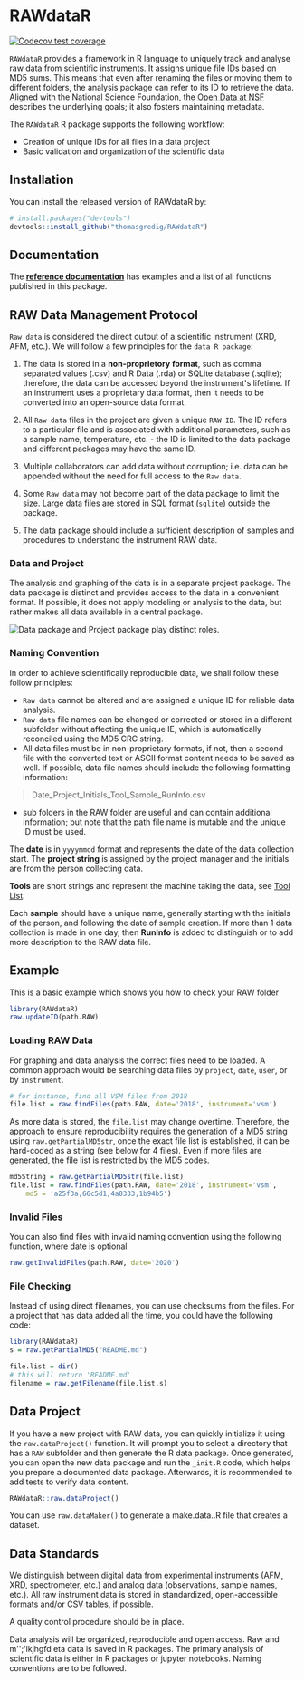 # RAWdataR

<!-- badges: start -->
[![Codecov test coverage](https://codecov.io/gh/thomasgredig/RAWdataR/branch/master/graph/badge.svg)](https://app.codecov.io/gh/thomasgredig/RAWdataR?branch=master)
<!-- badges: end -->

`RAWdataR` provides a framework in R language to uniquely track and analyse raw data from scientific instruments. It assigns unique file IDs based on MD5 sums. This means that even after renaming the files or moving them to different folders, the analysis package can refer to its ID to retrieve the data.  Aligned with the National Science Foundation, the [Open Data at NSF](https://www.nsf.gov/data/) describes the underlying goals; it also fosters maintaining metadata. 

The `RAWdataR` R package supports the following workflow: 

* Creation of unique IDs for all files in a data project
* Basic validation and organization of the scientific data


## Installation

You can install the released version of RAWdataR by:

``` r
# install.packages("devtools")
devtools::install_github("thomasgredig/RAWdataR")
```

## Documentation

The **[reference documentation](https://thomasgredig.github.io/RAWdataR/)** has examples and a list of all functions published in this package.


## RAW Data Management Protocol

`Raw data` is considered the direct output of a scientific instrument (XRD, AFM, etc.). We will follow a few principles for the `data R package`:

1) The data is stored in a **non-proprietory format**, such as comma separated values (.csv) and R Data (.rda) or SQLite database (.sqlite); therefore, the data can be accessed beyond the instrument's lifetime. If an instrument uses a proprietary data format, then it needs to be converted into an open-source data format.

2) All `Raw data` files in the project are given a unique `RAW ID`. The ID refers to a particular file and is associated with additional parameters, such as a sample name, temperature, etc. - the ID is limited to the data package and different packages may have the same ID.

3) Multiple collaborators can add data without corruption; i.e. data can be appended without the need for full access to the `Raw data`.

4) Some `Raw data` may not become part of the data package to limit the size. Large data files are stored in SQL format (`sqlite`) outside the package.

5) The data package should include a sufficient description of samples and procedures to understand the instrument RAW data.


### Data and Project

The analysis and graphing of the data is in a separate project package. The data package is distinct and provides access to the data in a convenient format. If possible, it does not apply modeling or analysis to the data, but rather makes all data available in a central package.

![Data package and Project package play distinct roles.](figures/Raw-Data-Project-Package.png)



### Naming Convention

In order to achieve scientifically reproducible data, we shall follow these follow principles: 

- `Raw data` cannot be altered and are assigned a unique ID for reliable data analysis.
- `Raw data` file names can be changed or corrected or stored in a different subfolder without affecting the unique IE, which is automatically reconciled using the MD5 CRC string.
- All data files must be in non-proprietary formats, if not, then a second file with the converted text or ASCII format content needs to be saved as well. If possible, data file names should include the following formatting information:

>  Date_Project_Initials_Tool_Sample_RunInfo.csv 

- sub folders in the RAW folder are useful and can contain additional information; but note that the path file name is mutable and the unique ID must be used.

The **date** is in `yyyymmdd` format and represents the date of the data collection start. The **project string** is assigned by the project manager and the initials are from the person collecting data.

**Tools** are short strings and represent the machine taking the data, see [Tool List](https://github.com/thomasgredig/MSthesis-Guidelines).

Each **sample** should have a unique name, generally starting with the initials of the person, and following the date of sample creation. 
If more than 1 data collection is made in one day, then **RunInfo** is added to distinguish or to add more description to the RAW data file. 


## Example

This is a basic example which shows you how to check your RAW folder

``` r
library(RAWdataR)
raw.updateID(path.RAW)
```

### Loading RAW Data

For graphing and data analysis the correct files need to be loaded. A common approach would be searching data files by `project`, `date`, `user`, or by `instrument`. 

``` r
# for instance, find all VSM files from 2018
file.list = raw.findFiles(path.RAW, date='2018', instrument='vsm')
```

As more data is stored, the `file.list` may change overtime. Therefore, the  approach to ensure reproducibility requires the generation of a MD5 string using `raw.getPartialMD5str`, once the exact file list is established, it can be hard-coded as a string (see below for 4 files). Even if more files are generated, the file list is restricted by the MD5 codes. 

``` r
md5String = raw.getPartialMD5str(file.list)
file.list = raw.findFiles(path.RAW, date='2018', instrument='vsm',
    md5 = 'a25f3a,66c5d1,4a0333,1b94b5')
```

### Invalid Files

You can also find files with invalid naming convention using the following function, where date is optional

``` r
raw.getInvalidFiles(path.RAW, date='2020')
```


### File Checking

Instead of using direct filenames, you can use checksums from the files. For a project that has data added all the time, you could have the following code:

``` r
library(RAWdataR)
s = raw.getPartialMD5("README.md")

file.list = dir()
# this will return 'README.md'
filename = raw.getFilename(file.list,s)
```


## Data Project

If you have a new project with RAW data, you can quickly initialize it using the `raw.dataProject()` function. It will prompt you to select a directory that has a `RAW` subfolder and then generate the R data package. Once generated, you can open the new data package and run the `_init.R` code, which helps you prepare a documented data package. Afterwards, it is recommended to add tests to verify data content.

``` r
RAWdataR::raw.dataProject()
```

You can use `raw.dataMaker()` to generate a make.data..R file that creates a dataset.


## Data Standards

We distinguish between digital data from experimental instruments (AFM, XRD, spectrometer, etc.) and analog data (observations, sample names, etc.). All raw instrument data is stored in standardized, open-accessible formats and/or CSV tables, if possible. 

A quality control procedure should be in place.

Data analysis will be organized, reproducible and open access. Raw and m'';'lkjhgfd eta data is saved in R packages. The primary analysis of scientific data is either in R packages or jupyter notebooks. Naming conventions are to be followed. 



